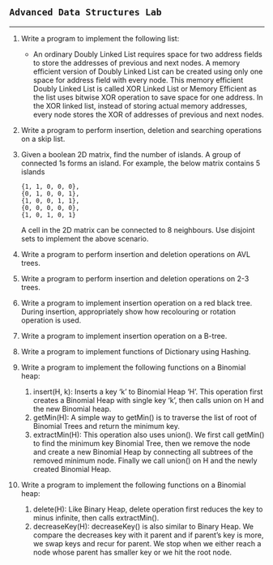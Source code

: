 ## `Advanced Data Structures Lab`
---
1. Write a program to implement the following list:

     - An ordinary Doubly Linked List requires space for two address fields to store the addresses of previous and next nodes. A memory efficient version of Doubly Linked List can be created using only one space for address field with every node. This memory efficient Doubly Linked List is called XOR Linked List or Memory Efficient as the list uses bitwise XOR operation to save space for one address. In the XOR linked list, instead of storing actual memory addresses, every node stores the XOR of addresses of previous and next nodes.

2. Write a program to perform insertion, deletion and searching operations on a skip list.

3. Given a boolean 2D matrix, find the number of islands. A group of connected 1s forms an island. For example, the below matrix contains 5 islands

     ```
     {1, 1, 0, 0, 0},
     {0, 1, 0, 0, 1},
     {1, 0, 0, 1, 1},
     {0, 0, 0, 0, 0},
     {1, 0, 1, 0, 1}
     ```

     A cell in the 2D matrix can be connected to 8 neighbours. Use disjoint sets to implement the above scenario.

4. Write a program to perform insertion and deletion operations on AVL trees.

5. Write a program to perform insertion and deletion operations on 2-3 trees.

6. Write a program to implement insertion operation on a red black tree. During insertion, appropriately show how recolouring or rotation operation is used.

7. Write a program to implement insertion operation on a B-tree.

8. Write a program to implement functions of Dictionary using Hashing.

9. Write a program to implement the following functions on a Binomial heap:

     1. insert(H, k): Inserts a key ‘k’ to Binomial Heap ‘H’. This operation first creates a Binomial Heap with single key ‘k’, then calls union on H and the new Binomial heap.
     2. getMin(H): A simple way to getMin() is to traverse the list of root of Binomial Trees and return the minimum key.
     3. extractMin(H): This operation also uses union(). We first call getMin() to find the minimum key Binomial Tree, then we remove the node and create a new Binomial Heap by connecting all subtrees of the removed minimum node. Finally we call union() on H and the newly created Binomial Heap.

10. Write a program to implement the following functions on a Binomial heap:
     1. delete(H): Like Binary Heap, delete operation first reduces the key to minus infinite, then calls extractMin().
     2. decreaseKey(H): decreaseKey() is also similar to Binary Heap. We compare the decreases key with it parent and if parent’s key is more, we swap keys and recur for parent. We stop when we either reach a node whose parent has smaller key or we hit the root node.
